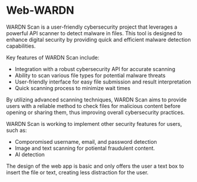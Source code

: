 # Web-WARDN
WARDN Scan is a user-friendly cybersecurity project that leverages a powerful API scanner to detect malware in files. This tool is designed to enhance digital security by providing quick and efficient malware detection capabilities.

Key features of WARDN Scan include:

- Integration with a robust cybersecurity API for accurate scanning
- Ability to scan various file types for potential malware threats
- User-friendly interface for easy file submission and result interpretation
- Quick scanning process to minimize wait times

By utilizing advanced scanning techniques, WARDN Scan aims to provide users with a reliable method to check files for malicious content before opening or sharing them, thus improving overall cybersecurity practices. 

WARDN Scan is working to implement other security features for users, such as:

- Comporomised username, email, and password detection
- Image and text scanning for potiental fraudulent content.
- AI detection

The design of the web app is basic and only offers the user a text box to insert the file or text, creating less distraction for the user.

